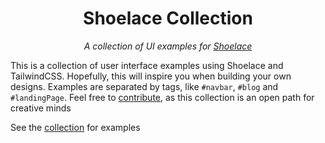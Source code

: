 <div align="center">

# Shoelace Collection

*A collection of UI examples for [Shoelace](https://github.com/shoelace-style/shoelace)*

</div>

This is a collection of user interface examples using Shoelace and TailwindCSS. Hopefully, this will inspire you when building your own designs. Examples are
separated by tags, like `#navbar`, `#blog` and `#landingPage`. Feel free to [contribute](CONTRIBUTING.md), as this collection is an open path for creative minds


See the [collection](https://shoelace-collection.willpinha.link) for examples
